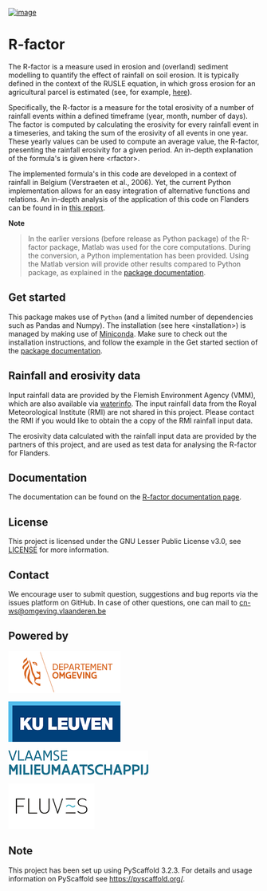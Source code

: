 [![image](https://zenodo.org/badge/364504726.svg)](https://zenodo.org/badge/latestdoi/364504726)

R-factor
========

The R-factor is a measure used in erosion and (overland) sediment
modelling to quantify the effect of rainfall on soil erosion. It is
typically defined in the context of the RUSLE equation, in which gross
erosion for an agricultural parcel is estimated (see, for example,
[here](https://docs.fluves.net/cnws-pascal//)).

Specifically, the R-factor is a measure for the total erosivity of a
number of rainfall events within a defined timeframe (year, month,
number of days). The factor is computed by calculating the erosivity for
every rainfall event in a timeseries, and taking the sum of the
erosivity of all events in one year. These yearly values can be used to
compute an average value, the R-factor, presenting the rainfall
erosivity for a given period. An in-depth explanation of the formula's
is given here \<rfactor\>.

The implemented formula's in this code are developed in a context of
rainfall in Belgium (Verstraeten et al., 2006). Yet, the current Python
implementation allows for an easy integration of alternative functions
and relations. An in-depth analysis of the application of this code on
Flanders can be found in in [this
report](https://www.friscris.be/nl/publications/herziening-van-de-neerslagerosiviteitsfactor-r-voor-de-vlaamse-erosiemodellering(9d4e2953-6c93-48d0-a1c2-d66d03c749aa).html).

__Note__

>
> In the earlier versions (before release as Python package) of the R-factor package, Matlab was
> used for the core computations. During the conversion, a Python
> implementation has been provided. Using the Matlab version will provide other
> results compared to Python package, as explained in the [package documentation](https://cn-ws.github.io/rfactor/).

Get started
-----------

This package makes use of `Python` (and a limited number of dependencies
such as Pandas and Numpy). The installation (see here \<installation\>)
is managed by making use of
[Miniconda](https://docs.conda.io/en/latest/miniconda.html). Make sure
to check out the installation instructions, and follow the example in
the Get started section of the [package documentation](https://cn-ws.github.io/rfactor/).

Rainfall and erosivity data
---------------------------

Input rainfall data are provided by the
Flemish Environment Agency (VMM), which are also available via
[waterinfo](https://www.waterinfo.be). The input rainfall data from the
Royal Meteorological Institute (RMI) are not shared in this project.
Please contact the RMI if you would like to obtain the a copy of the RMI
rainfall input data.

The erosivity data calculated with the rainfall input data are provided
by the partners of this project, and are used as test data for analysing
the R-factor for Flanders.

Documentation
-------------

The documentation can be found on the [R-factor documentation
page](https://cn-ws.github.io/rfactor/index.html).

License
-------

This project is licensed under the GNU Lesser Public License v3.0, see
[LICENSE](./LICENSE) for more information.

Contact
-------

We encourage user to submit question, suggestions and bug reports via
the issues platform on GitHub. In case of other questions, one can mail
to <cn-ws@omgeving.vlaanderen.be>

Powered by
----------

![image](docs/_static/png/DepartementOmgeving_logo.png)

![image](docs/_static/png/KULeuven_logo.png)

![image](docs/_static/png/VMM_logo.png)

![image](docs/_static/png/fluves_logo.png)

Note
----

This project has been set up using PyScaffold 3.2.3. For details and
usage information on PyScaffold see <https://pyscaffold.org/>.

